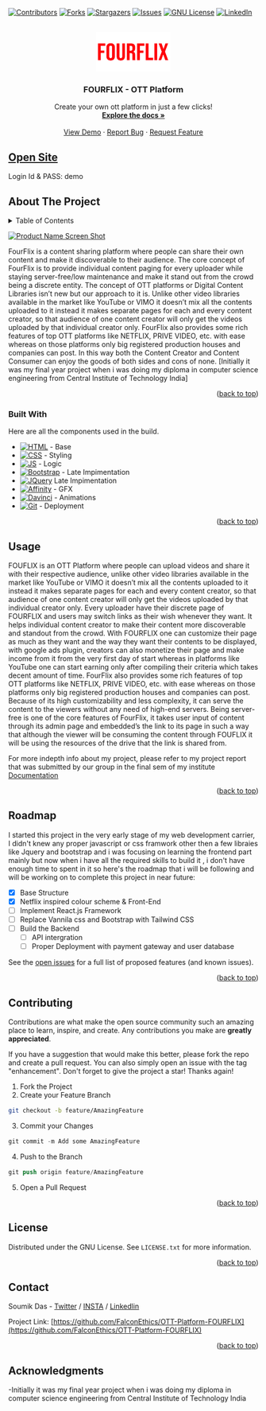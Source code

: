 <a name="readme-top"></a>
[![Contributors][contributors-shield]][contributors-url]
[![Forks][forks-shield]][forks-url]
[![Stargazers][stars-shield]][stars-url]
[![Issues][issues-shield]][issues-url]
[![GNU License][license-shield]][license-url]
[![LinkedIn][linkedin-shield]][linkedin-url]


<!-- PROJECT LOGO -->
<br />
<div align="center">
  <a href="https://github.com/FalconEthics/OTT-Platform-FOURFLIX">
    <img src="./images/logo.png" alt="Logo" width="150" height="80">
  </a>

  <h3 align="center">FOURFLIX - OTT Platform</h3>

  <p align="center">
    Create your own ott platform in just a few clicks!
    <br />
    <a href="https://github.com/FalconEthics/OTT-Platform-FOURFLIX"><strong>Explore the docs »</strong></a>
    <br />
    <br />
    <a href="https://falconethics.github.io/OTT-Platform-FOURFLIX/login.html">View Demo</a>
    ·
    <a href="https://github.com/FalconEthics/OTT-Platform-FOURFLIX/issues">Report Bug</a>
    ·
    <a href="https://github.com/FalconEthics/OTT-Platform-FOURFLIX/issues">Request Feature</a>
  </p>
</div>

## <a href="https://falconethics.github.io/OTT-Platform-FOURFLIX/login.html">Open Site</a>
Login Id & PASS: demo



<!-- ABOUT THE PROJECT -->
## About The Project
<details>
  <summary>Table of Contents</summary>
  <ol>
    <li>
      <a href="#about-the-project">About The Project</a>
      <ul>
        <li><a href="#built-with">Built With</a></li>
      </ul>
    </li>
    <li><a href="#usage">Usage</a></li>
    <li><a href="#roadmap">Roadmap</a></li>
    <li><a href="#contributing">Contributing</a></li>
    <li><a href="#license">License</a></li>
    <li><a href="#contact">Contact</a></li>
    <li><a href="#acknowledgments">Acknowledgments</a></li>
  </ol>
</details>

[![Product Name Screen Shot][product-screenshot]](https://github.com/FalconEthics/OTT-Platform-FOURFLIX)

FourFlix is a content sharing platform where people can share their own content and make it discoverable to their audience. The core concept of FourFlix is to provide individual content paging for every uploader while staying server-free/low maintenance and make it stand out from the crowd being a discrete entity. The concept of OTT platforms or Digital Content Libraries isn’t new but our approach to it is. Unlike other video libraries available in the market like YouTube or VIMO it doesn’t mix all the contents uploaded to it instead it makes separate pages for each and every content creator, so that audience of one content creator will only get the videos uploaded by that individual creator only. FourFlix also provides some rich features of top OTT platforms like NETFLIX, PRIVE VIDEO, etc. with ease whereas on those platforms only big registered production houses and companies can post. In this way both the Content Creator and Content Consumer can enjoy the goods of both sides and cons of none. [Initially it was my final year project when i was doing my diploma in computer science engineering from Central Institute of Technology India] 

<p align="right">(<a href="#readme-top">back to top</a>)</p>



### Built With

Here are all the components used in the build.

* [![HTML][Html.com]][Html-url] - Base
* [![CSS][Css.com]][Css-url] - Styling
* [![JS][Es6.com]][Es6-url] - Logic
* [![Bootstrap][Bootstrap.com]][Bootstrap-url] - Late Impimentation
* [![JQuery][JQuery.com]][JQuery-url] Late Impimentation
* [![Affinity][Affinity.com]][Affinity-url] - GFX
* [![Davinci][Davinci.com]][Davinci-url] - Animations
* [![Git][Git.com]][Git-url] - Deployment

<p align="right">(<a href="#readme-top">back to top</a>)</p>



<!-- USAGE EXAMPLES -->
## Usage

FOUFLIX is an OTT Platform where people can upload videos and share it with their respective audience, unlike other video libraries available in the market like YouTube or VIMO it doesn’t mix all the contents uploaded to it instead it makes separate pages for each and every content creator, so that audience of one content creator will only get the videos uploaded by that individual creator only. Every uploader have their discrete page of FOURFLIX and users may switch links as their wish whenever they want. It helps individual content creator to make their content more discoverable and standout from the crowd. With FOURFLIX one can customize their page as much as they want and the way they want their contents to be displayed, with google ads plugin, creators can also monetize their page and make income from it from the very first day of start whereas in platforms like YouTube one can start earning only after compiling their criteria which takes decent amount of time. FourFlix also provides some rich features of top OTT platforms like NETFLIX, PRIVE VIDEO, etc. with ease whereas on those platforms only big registered production houses and companies can post. Because of its high customizability and less complexity, it can serve the content to the viewers without any need of high-end servers. Being server-free is one of the core features of FourFlix, it takes user input of content through its admin page and embedded’s the link to its page in such a way that although the viewer will be consuming the content through FOUFLIX it will be using the resources of the drive that the link is shared from.

For more indepth info about my project, please refer to my project report that was submitted by our group in the final sem of my institute [Documentation](https://github.com/FalconEthics/OTT-Platform-FOURFLIX/blob/main/ProjectReport.pdf)

<p align="right">(<a href="#readme-top">back to top</a>)</p>



<!-- ROADMAP -->
## Roadmap

I started this project in the very early stage of my web development carrier, I didn't knew any proper javascript or css framwork other then a few libraies like Jquery and bootstrap and i was focusing on learning the frontend part mainly but now when i have all the required skills to build it , i don't have enough time to spent in it so here's the roadmap that i will be following and will be working on to complete this project in near future:

- [x] Base Structure
- [x] Netflix inspired colour scheme & Front-End
- [ ] Implement React.js Framework
- [ ] Replace Vannila css and Bootstrap with Tailwind CSS
- [ ] Build the Backend
    - [ ] API intergration
    - [ ] Proper Deployment with payment gateway and user database

See the [open issues](https://github.com/FalconEthics/OTT-Platform-FOURFLIX/issuess) for a full list of proposed features (and known issues).

<p align="right">(<a href="#readme-top">back to top</a>)</p>



<!-- CONTRIBUTING -->
## Contributing

Contributions are what make the open source community such an amazing place to learn, inspire, and create. Any contributions you make are **greatly appreciated**.

If you have a suggestion that would make this better, please fork the repo and create a pull request. You can also simply open an issue with the tag "enhancement".
Don't forget to give the project a star! Thanks again!

1. Fork the Project
2. Create your Feature Branch 
 ```sh
git checkout -b feature/AmazingFeature
```
3. Commit your Changes 
```s
git commit -m Add some AmazingFeature
```
4. Push to the Branch 
```s
git push origin feature/AmazingFeature
```
5. Open a Pull Request

<p align="right">(<a href="#readme-top">back to top</a>)</p>



<!-- LICENSE -->
## License

Distributed under the GNU License. See `LICENSE.txt` for more information.

<p align="right">(<a href="#readme-top">back to top</a>)</p>



<!-- CONTACT -->
## Contact

Soumik Das - [Twitter](https://twitter.com/SoumikD95642409) / [INSTA](https://www.instagram.com/itz.raaj.das/) / [Linkedlin](https://www.linkedin.com/in/soumik-das-profile/)

Project Link: [https://github.com/FalconEthics/OTT-Platform-FOURFLIX](https://github.com/FalconEthics/OTT-Platform-FOURFLIX)

<p align="right">(<a href="#readme-top">back to top</a>)</p>



## Acknowledgments

 -Initially it was my final year project when i was doing my diploma in computer science engineering from Central Institute of Technology India

<!-- MARKDOWN LINKS & IMAGES -->
<!-- https://www.markdownguide.org/basic-syntax/#reference-style-links -->
[contributors-shield]: https://img.shields.io/github/contributors/FalconEthics/OTT-Platform-FOURFLIX.svg?style=for-the-badge
[contributors-url]: https://github.com/FalconEthics/OTT-Platform-FOURFLIX/graphs/contributors
[forks-shield]: https://img.shields.io/github/forks/FalconEthics/OTT-Platform-FOURFLIX.svg?style=for-the-badge
[forks-url]: https://github.com/FalconEthics/OTT-Platform-FOURFLIX/network/members
[stars-shield]: https://img.shields.io/github/stars/FalconEthics/OTT-Platform-FOURFLIX.svg?style=for-the-badge
[stars-url]: https://github.com/FalconEthics/OTT-Platform-FOURFLIX/stargazers
[issues-shield]: https://img.shields.io/github/issues/FalconEthics/OTT-Platform-FOURFLIX.svg?style=for-the-badge

[issues-url]: https://github.com/FalconEthics/OTT-Platform-FOURFLIX/issues
[license-shield]: https://img.shields.io/github/license/FalconEthics/OTT-Platform-FOURFLIX.svg?style=for-the-badge

[license-url]: https://github.com/FalconEthics/OTT-Platform-FOURFLIX/blob/main/LICENSE
[linkedin-shield]: https://img.shields.io/badge/-LinkedIn-black.svg?style=for-the-badge&logo=linkedin&colorB=555

[linkedin-url]: https://www.linkedin.com/in/soumik-das-profile/

[product-screenshot]: https://raw.githubusercontent.com/FalconEthics/OTT-Platform-FOURFLIX/main/Screenshot.png
<!-- [product-screenshot2]: https://raw.githubusercontent.com/FalconEthics/OTT-Platform-FOURFLIX/main/Trinetro_Drone_2022-Sep-03_04-16-58AM-000_CustomizedView13304029920.png
[product-screenshot3]: https://raw.githubusercontent.com/FalconEthics/OTT-Platform-FOURFLIX/main/Trinetro_Drone_2022-Sep-03_04-18-29AM-000_CustomizedView9151492485.png
[product-screenshot4]: https://raw.githubusercontent.com/FalconEthics/OTT-Platform-FOURFLIX/main/Trinetro_Drone_2022-Sep-03_04-22-00AM-000_CustomizedView12173695879.png
[product-components]: https://raw.githubusercontent.com/FalconEthics/OTT-Platform-FOURFLIX/main/Components.png -->


[Bootstrap.com]: https://img.shields.io/badge/Bootstrap-563D7C?style=for-the-badge&logo=bootstrap&logoColor=white
[Bootstrap-url]: https://getbootstrap.com
[JQuery.com]: https://img.shields.io/badge/jQuery-0769AD?style=for-the-badge&logo=jquery&logoColor=white
[JQuery-url]: https://jquery.com
[Es6.com]: https://img.shields.io/badge/ECMAScript6-7BDCB5?style=for-the-badge&logo=javascript&logoColor=white
[Es6-url]: https://es6.io/
[Html.com]: https://img.shields.io/badge/HTML5-8ED1FC?style=for-the-badge&logo=H&logoColor=white
[Html-url]: https://html.com/html5/
[Css.com]: https://img.shields.io/badge/Custom_CSS-8ED1FC?style=for-the-badge&logo=C&logoColor=white
[Css-url]: http://css.com/
[Affinity.com]: https://img.shields.io/badge/Affinity_Designer-9900EF?style=for-the-badge&logo=adobe&logoColor=white
[Affinity-url]: https://affinity.serif.com/en-us/
[Davinci.com]: https://img.shields.io/badge/Davinci_Resolve_Studio-0693E3?style=for-the-badge&logo=D&logoColor=white
[Davinci-url]: https://www.blackmagicdesign.com/products/davinciresolve/
[Git.com]: https://img.shields.io/badge/Github_Pages-FF6900?style=for-the-badge&logo=git&logoColor=white
[Git-url]: https://pages.github.com/
